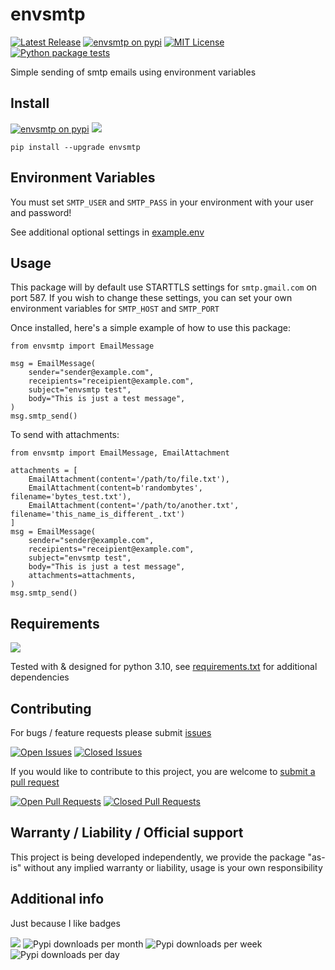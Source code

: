 # envsmtp
[![Latest Release](https://img.shields.io/github/v/release/ofersadan85/envsmtp)](https://github.com/ofersadan85/envsmtp/releases/latest)
[![envsmtp on pypi](https://img.shields.io/pypi/v/envsmtp)](https://pypi.org/project/envsmtp/)
[![MIT License](https://img.shields.io/github/license/ofersadan85/envsmtp)](LICENSE)
[![Python package tests](https://github.com/ofersadan85/envsmtp/actions/workflows/tests.yml/badge.svg)](https://github.com/ofersadan85/envsmtp/actions/workflows/tests.yml)

Simple sending of smtp emails using environment     variables

## Install
[![envsmtp on pypi](https://img.shields.io/pypi/v/envsmtp)](https://pypi.org/project/envsmtp/)
![](https://img.shields.io/pypi/wheel/envsmtp)

    pip install --upgrade envsmtp

## Environment Variables
You must set `SMTP_USER` and `SMTP_PASS` in your environment with your user and password!

See additional optional settings in [example.env](example.env)

## Usage
This package will by default use STARTTLS settings for `smtp.gmail.com` on port 587. If you wish to change these settings, you can set your own environment variables for `SMTP_HOST` and `SMTP_PORT`

Once installed, here's a simple example of how to use this package:

    from envsmtp import EmailMessage

    msg = EmailMessage(
        sender="sender@example.com",
        receipients="receipient@example.com",
        subject="envsmtp test",
        body="This is just a test message",
    )
    msg.smtp_send()

To send with attachments:

    from envsmtp import EmailMessage, EmailAttachment

    attachments = [
        EmailAttachment(content='/path/to/file.txt'),
        EmailAttachment(content=b'randombytes', filename='bytes_test.txt'),
        EmailAttachment(content='/path/to/another.txt', filename='this_name_is_different_.txt')
    ]
    msg = EmailMessage(
        sender="sender@example.com",
        receipients="receipient@example.com",
        subject="envsmtp test",
        body="This is just a test message",
        attachments=attachments,
    )
    msg.smtp_send()

## Requirements

![](https://img.shields.io/pypi/pyversions/envsmtp)

Tested with & designed for python 3.10, see [requirements.txt](requirements.txt) for additional dependencies

## Contributing

For bugs / feature requests please submit [issues](https://github.com/ofersadan85/envsmtp/issues)

[![Open Issues](https://img.shields.io/github/issues-raw/ofersadan85/envsmtp)](https://github.com/ofersadan85/envsmtp/issues)
[![Closed Issues](https://img.shields.io/github/issues-closed-raw/ofersadan85/envsmtp)](https://github.com/ofersadan85/envsmtp/issues)

If you would like to contribute to this project, you are welcome
to [submit a pull request](https://github.com/ofersadan85/envsmtp/pulls)

[![Open Pull Requests](https://img.shields.io/github/issues-pr-raw/ofersadan85/envsmtp)](https://github.com/ofersadan85/envsmtp/pulls)
[![Closed Pull Requests](https://img.shields.io/github/issues-pr-closed-raw/ofersadan85/envsmtp)](https://github.com/ofersadan85/envsmtp/pulls)

## Warranty / Liability / Official support

This project is being developed independently, we provide the
package "as-is" without any implied warranty or liability, usage is your own responsibility

## Additional info

Just because I like badges

![](https://img.shields.io/github/languages/code-size/ofersadan85/envsmtp)
![Pypi downloads per month](https://img.shields.io/pypi/dm/envsmtp?label=pypi%20downloads)
![Pypi downloads per week](https://img.shields.io/pypi/dw/envsmtp?label=pypi%20downloads)
![Pypi downloads per day](https://img.shields.io/pypi/dd/envsmtp?label=pypi%20downloads)